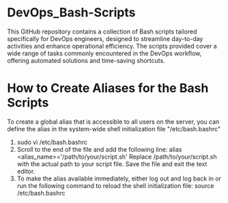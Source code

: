 # DevOps_Bash-Scripts
This GitHub repository contains a collection of Bash scripts tailored specifically for DevOps engineers, designed to streamline day-to-day activities and enhance operational efficiency. The scripts provided cover a wide range of tasks commonly encountered in the DevOps workflow, offering automated solutions and time-saving shortcuts.

# How to Create Aliases for the Bash Scripts
To create a global alias that is accessible to all users on the server, you can define the alias in the system-wide shell initialization file "/etc/bash.bashrc"
1. sudo vi /etc/bash.bashrc
2. Scroll to the end of the file and add the following line:
    alias <alias_name>='/path/to/your/script.sh'
    Replace /path/to/your/script.sh with the actual path to your script file.
    Save the file and exit the text editor.
3. To make the alias available immediately, either log out and log back in or run the following command to reload the shell initialization file:
    source /etc/bash.bashrc

